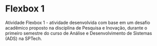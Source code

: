 
# Flexbox 1

Atividade Flexbox 1 - atividade desenvolvida com base em um desafio acadêmico proposto na disciplina de Pesquisa e Inovação, durante o primeiro semestre do curso de Análise e Desenvolvimento de Sistemas (ADS) na SPTech.




